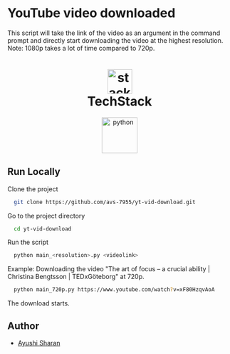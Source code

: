 # YouTube video downloaded

This script will take the link of the video as an argument in the command prompt and directly start downloading the video at the highest resolution.
<br>
Note: 1080p takes a lot of time compared to 720p.

<h1 align="center">
  <img src="https://ik.imagekit.io/pq7opoglh/GitHub_ReadMe/stack_GjMfbKvDP.svg?ik-sdk-version=javascript-1.4.3&updatedAt=1655143763495" width="55" alt="stacklogo-python" />
 <br>
 TechStack</h1>

<div align="center">
<img src="https://raw.githubusercontent.com/gilbarbara/logos/master/logos/python.svg" alt="python" width="80" height="80"/>
</div>

## Run Locally

Clone the project

```bash
  git clone https://github.com/avs-7955/yt-vid-download.git
```

Go to the project directory

```bash
  cd yt-vid-download
```

Run the script

```bash
  python main_<resolution>.py <videolink>
```

Example: Downloading the video "The art of focus – a crucial ability | Christina Bengtsson | TEDxGöteborg" at 720p.

```bash
  python main_720p.py https://www.youtube.com/watch?v=xF80HzqvAoA
```

The download starts.

## Author

-   [Ayushi Sharan](https://github.com/avs-7955)
